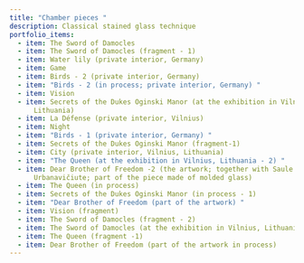 ```yaml
---
title: "Chamber pieces "
description: Classical stained glass technique
portfolio_items:
  - item: The Sword of Damocles
  - item: The Sword of Damocles (fragment - 1)
  - item: Water lily (private interior, Germany)
  - item: Game
  - item: Birds - 2 (private interior, Germany)
  - item: "Birds - 2 (in process; private interior, Germany) "
  - item: Vision
  - item: Secrets of the Dukes Oginski Manor (at the exhibition in Vilnius,
      Lithuania)
  - item: La Défense (private interior, Vilnius)
  - item: Night
  - item: "Birds - 1 (private interior, Germany) "
  - item: Secrets of the Dukes Oginski Manor (fragment-1)
  - item: City (private interior, Vilnius, Lithuania)
  - item: "The Queen (at the exhibition in Vilnius, Lithuania - 2) "
  - item: Dear Brother of Freedom -2 (the artwork; together with Saule
      Urbanavičiute; part of the piece made of molded glass)
  - item: The Queen (in process)
  - item: Secrets of the Dukes Oginski Manor (in process - 1)
  - item: "Dear Brother of Freedom (part of the artwork) "
  - item: Vision (fragment)
  - item: The Sword of Damocles (fragment - 2)
  - item: The Sword of Damocles (at the exhibition in Vilnius, Lithuania)
  - item: The Queen (fragment -1)
  - item: Dear Brother of Freedom (part of the artwork in process)
---
```

